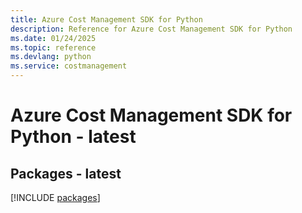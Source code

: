 ```yaml
---
title: Azure Cost Management SDK for Python
description: Reference for Azure Cost Management SDK for Python
ms.date: 01/24/2025
ms.topic: reference
ms.devlang: python
ms.service: costmanagement
---
```

# Azure Cost Management SDK for Python - latest
## Packages - latest
[!INCLUDE [packages](cost-management-index.md)]